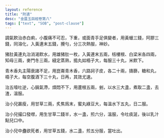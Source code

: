 ```yaml
---
layout: reference
title: "附遺"
desc: "金匱玉函經卷第八"
tags: ["text", "SOB", "post-clause"]
---
```



調氣飮治赤白痢，小腹痛不可忍，下重，或面青手足俱變者，用黃蠟三錢，阿膠三錢，同溶化，入黃連末五錢，攪勻，分三次熱服，神妙。

猪肚黃連丸治消渴飮水，用雄猪肚一枚，入黃連末五兩，栝樓根、白梁米各四兩，知母三兩，麥門冬三兩，縫定蒸熟，搗丸如梧子大，每服三十丸，米飮下。

青木香丸主陽衰諸不足，用崑崙青木香，六路訶子皮，各二十兩，擣篩，糖和丸，梧子大，每空腹酒下三十丸，日再，其效尤速。

治五噎吐逆，心膈氣滯，煩悶不下，用蘆根五兩，剉，以水三大盞，煮取二盞，去渣，溫服。

治小兒羸瘦，用甘草三兩，炙焦爲末，蜜丸綠豆大，每溫水下五丸，日二服。

治小兒撮口發噤，用生甘草二錢半，水一盞，煎六分，溫服，令吐痰涎，後以乳汁點兒口中。

治小兒中蠱欲死者，用甘草五錢，水二盞，煎五分服，當吐出。

